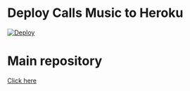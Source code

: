 # Deploy Calls Music to Heroku

[![Deploy](https://www.herokucdn.com/deploy/button.svg)](https://heroku.com/deploy?template=https://github.com/ronaldyganteng/CallsMusicHeroku/)

# Main repository

[Click here](https://github.com/ronaldyganteng/callsmusic)
